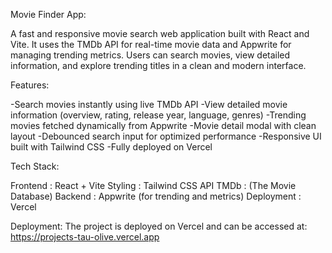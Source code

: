 Movie Finder App:

A fast and responsive movie search web application built with React and Vite.
It uses the TMDb API for real-time movie data and Appwrite for managing trending metrics.
Users can search movies, view detailed information, and explore trending titles in a clean and modern interface.

Features:

-Search movies instantly using live TMDb API
-View detailed movie information (overview, rating, release year, language, genres)
-Trending movies fetched dynamically from Appwrite
-Movie detail modal with clean layout
-Debounced search input for optimized performance
-Responsive UI built with Tailwind CSS
-Fully deployed on Vercel


Tech Stack:

Frontend : React + Vite
Styling	: Tailwind CSS
API	TMDb : (The Movie Database)
Backend : Appwrite (for trending and metrics)
Deployment : Vercel


Deployment:
The project is deployed on Vercel and can be accessed at:
https://projects-tau-olive.vercel.app